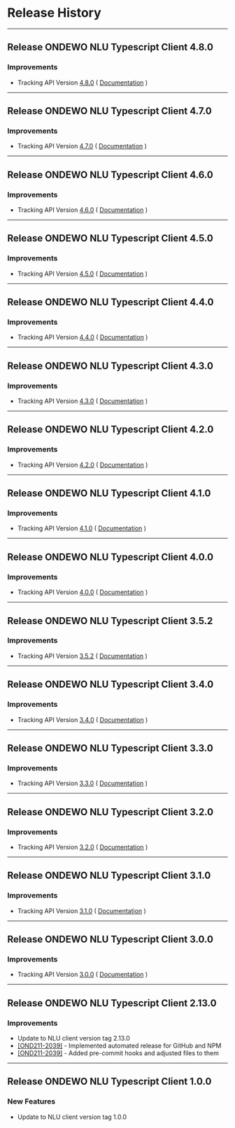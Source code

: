 # Release History

***************** 
## Release ONDEWO NLU Typescript Client 4.8.0 
 
### Improvements 
 * Tracking API Version [4.8.0](https://github.com/ondewo/ondewo-nlu-api/releases/tag/4.8.0) ( [Documentation](https://ondewo.github.io/ondewo-nlu-api/) ) 


***************** 
## Release ONDEWO NLU Typescript Client 4.7.0 
 
### Improvements 
 * Tracking API Version [4.7.0](https://github.com/ondewo/ondewo-nlu-api/releases/tag/4.7.0) ( [Documentation](https://ondewo.github.io/ondewo-nlu-api/) ) 


***************** 
## Release ONDEWO NLU Typescript Client 4.6.0 
 
### Improvements 
 * Tracking API Version [4.6.0](https://github.com/ondewo/ondewo-nlu-api/releases/tag/4.6.0) ( [Documentation](https://ondewo.github.io/ondewo-nlu-api/) ) 


***************** 
## Release ONDEWO NLU Typescript Client 4.5.0 
 
### Improvements 
 * Tracking API Version [4.5.0](https://github.com/ondewo/ondewo-nlu-api/releases/tag/4.5.0) ( [Documentation](https://ondewo.github.io/ondewo-nlu-api/) ) 


***************** 
## Release ONDEWO NLU Typescript Client 4.4.0 
 
### Improvements 
 * Tracking API Version [4.4.0](https://github.com/ondewo/ondewo-nlu-api/releases/tag/4.4.0) ( [Documentation](https://ondewo.github.io/ondewo-nlu-api/) ) 


***************** 
## Release ONDEWO NLU Typescript Client 4.3.0 
 
### Improvements 
 * Tracking API Version [4.3.0](https://github.com/ondewo/ondewo-nlu-api/releases/tag/4.3.0) ( [Documentation](https://ondewo.github.io/ondewo-nlu-api/) ) 


***************** 
## Release ONDEWO NLU Typescript Client 4.2.0 
 
### Improvements 
 * Tracking API Version [4.2.0](https://github.com/ondewo/ondewo-nlu-api/releases/tag/4.2.0) ( [Documentation](https://ondewo.github.io/ondewo-nlu-api/) ) 


***************** 
## Release ONDEWO NLU Typescript Client 4.1.0 
 
### Improvements 
 * Tracking API Version [4.1.0](https://github.com/ondewo/ondewo-nlu-api/releases/tag/4.1.0) ( [Documentation](https://ondewo.github.io/ondewo-nlu-api/) ) 


***************** 
## Release ONDEWO NLU Typescript Client 4.0.0 
 
### Improvements 
 * Tracking API Version [4.0.0](https://github.com/ondewo/ondewo-nlu-api/releases/tag/4.0.0) ( [Documentation](https://ondewo.github.io/ondewo-nlu-api/) ) 


***************** 
## Release ONDEWO NLU Typescript Client 3.5.2 
 
### Improvements 
 * Tracking API Version [3.5.2](https://github.com/ondewo/ondewo-nlu-api/releases/tag/3.5.2) ( [Documentation](https://ondewo.github.io/ondewo-nlu-api/) ) 


***************** 
## Release ONDEWO NLU Typescript Client 3.4.0 
 
### Improvements 
 * Tracking API Version [3.4.0](https://github.com/ondewo/ondewo-nlu-api/releases/tag/3.4.0) ( [Documentation](https://ondewo.github.io/ondewo-nlu-api/) ) 


***************** 
## Release ONDEWO NLU Typescript Client 3.3.0 
 
### Improvements 
 * Tracking API Version [3.3.0](https://github.com/ondewo/ondewo-nlu-api/releases/tag/3.3.0) ( [Documentation](https://ondewo.github.io/ondewo-nlu-api/) ) 


***************** 
## Release ONDEWO NLU Typescript Client 3.2.0 
 
### Improvements 
 * Tracking API Version [3.2.0](https://github.com/ondewo/ondewo-nlu-api/releases/tag/3.2.0) ( [Documentation](https://ondewo.github.io/ondewo-nlu-api/) ) 


***************** 
## Release ONDEWO NLU Typescript Client 3.1.0 
 
### Improvements 
 * Tracking API Version [3.1.0](https://github.com/ondewo/ondewo-nlu-api/releases/tag/3.1.0) ( [Documentation](https://ondewo.github.io/ondewo-nlu-api/) ) 


***************** 
## Release ONDEWO NLU Typescript Client 3.0.0 
 
### Improvements 
 * Tracking API Version [3.0.0](https://github.com/ondewo/ondewo-nlu-api/releases/tag/3.0.0) ( [Documentation](https://ondewo.github.io/ondewo-nlu-api/) ) 

*****************

## Release ONDEWO NLU Typescript Client 2.13.0

### Improvements
 * Update to NLU client version tag 2.13.0
 * [[OND211-2039]](https://ondewo.atlassian.net/browse/OND211-2039) - Implemented automated release for GitHub and NPM
 * [[OND211-2039]](https://ondewo.atlassian.net/browse/OND211-2039) - Added pre-commit hooks and adjusted files to them

*****************

## Release ONDEWO NLU Typescript Client 1.0.0

### New Features
 * Update to NLU client version tag 1.0.0